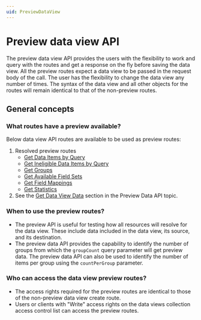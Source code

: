 ```yaml
---
uid: PreviewDataView
---
```


# Preview data view API

The preview data view API provides the users with the flexibility to work and query with the routes and get a response on the fly before saving the data view. All the preview routes expect a data view to be passed in the request body of the call. The user has the flexibility to change the data view any number of times. The syntax of the data view and all other objects for the routes will remain identical to that of the non-preview routes.

## General concepts

### What routes have a preview available?
Below data view API routes are available to be used as preview routes:

1. Resolved preview routes
    - [Get Data Items by Query](xref:ResolvedDataViewPreviewAPI#`Get-Data-Items-by-Query`)
    - [Get Ineligible Data Items by Query](xref:ResolvedDataViewPreviewAPI#`Get-Ineligible-Data-Items-by-Query`)
    - [Get Groups](xref:ResolvedDataViewPreviewAPI#`Get-Groups`)
    - [Get Available Field Sets](xref:ResolvedDataViewPreviewAPI#`Get-Available-Field-Sets`)
    - [Get Field Mappings](xref:ResolvedDataViewPreviewAPI#`Get-Field-Mappings`)
    - [Get Statistics](xref:ResolvedDataViewPreviewAPI#`Get-Statistics`)
2. See the [Get Data View Data](xref:DataViewsPreviewDataAPI) section in the Preview Data API topic.

### When to use the preview routes?
* The preview API is useful for testing how all resources will resolve for the data view. These include data included in the data view, its source, and its destination. 
* The preview data API provides the capability to identify the number of groups from which the `groupCount` query parameter will get preview data. The preview data API can also be used to identify the number of items per group using the `countPerGroup` parameter.

### Who can access the data view preview routes?

* The access rights required for the preview routes are identical to those of the non-preview data view create route.
* Users or clients with "Write" access rights on the data views collection access control list can access the preview routes.
